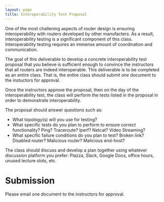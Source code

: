 ```yaml
---
layout: page
title: Interoperability Test Proposal
---
```



One of the most challening aspects of router design is ensuring interoperability with routers developed by other manufacters. As a result, interoperability testing is a significant component of this class. Interoperability testing requires an immense amount of coordination and communication. 

The goal of this deliverable to develop a concrete interoperability test proposal that you believe is sufficient enough to convince the instructors that all routers are indeed interoperable. This deliverable is to be completed as an entire class. That is, the entire class should submit *one* document to the instuctors for approval.

Once the instructors approve the proposal, then on the day of the interoperability test, the class will perform the tests listed in the proposal in order to demonstrate interoperability.

The proposal should answer questions such as:
* What topology(s) will you use for testing?
* What specific tests do you plan to perform to ensure correct functionality? Ping? Traceroute? Iperf? Netcat? Video Streaming? 
* What specific failure conditions do you plan to test? Broken link? Disabled router? Malicious router? Malicious end-host?

The class should discuss and develop a plan together using whatever discussion platform you prefer: Piazza, Slack, Google Docs, office hours, unused lecture slots, etc.

# Submission

Please email one document to the instructors for approval.

